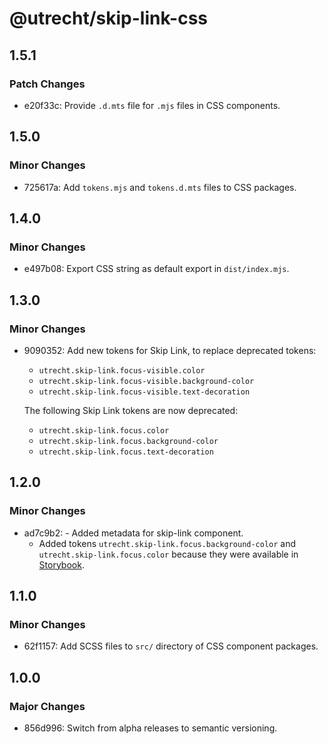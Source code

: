 # @utrecht/skip-link-css

## 1.5.1

### Patch Changes

- e20f33c: Provide `.d.mts` file for `.mjs` files in CSS components.

## 1.5.0

### Minor Changes

- 725617a: Add `tokens.mjs` and `tokens.d.mts` files to CSS packages.

## 1.4.0

### Minor Changes

- e497b08: Export CSS string as default export in `dist/index.mjs`.

## 1.3.0

### Minor Changes

- 9090352: Add new tokens for Skip Link, to replace deprecated tokens:

  - `utrecht.skip-link.focus-visible.color`
  - `utrecht.skip-link.focus-visible.background-color`
  - `utrecht.skip-link.focus-visible.text-decoration`

  The following Skip Link tokens are now deprecated:

  - `utrecht.skip-link.focus.color`
  - `utrecht.skip-link.focus.background-color`
  - `utrecht.skip-link.focus.text-decoration`

## 1.2.0

### Minor Changes

- ad7c9b2: - Added metadata for skip-link component.
  - Added tokens `utrecht.skip-link.focus.background-color` and `utrecht.skip-link.focus.color` because they were available in [Storybook](https://nl-design-system.github.io/utrecht/storybook/?path=/story/css_css-skip-link--design-tokens).

## 1.1.0

### Minor Changes

- 62f1157: Add SCSS files to `src/` directory of CSS component packages.

## 1.0.0

### Major Changes

- 856d996: Switch from alpha releases to semantic versioning.
